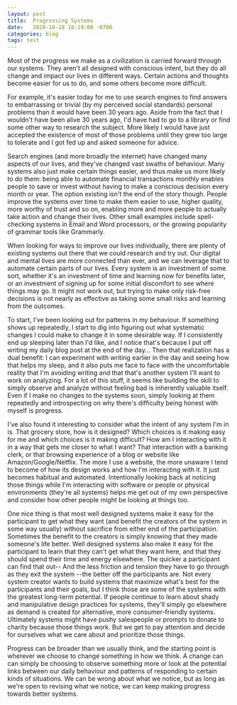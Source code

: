 ```yaml
---
layout: post
title:  Progressing Systems
date:   2020-10-18 18:19:00 -0700
categories: blog
tags: test
---
```


Most of the progress we make as a civilization is carried forward through our systems. They aren't all designed with conscious intent, but they do all change and impact our lives in different ways. Certain actions and thoughts become easier for us to do, and some others become more difficult. 

For example, it's easier today for me to use search engines to find answers to embarrassing or trivial (by my perceived social standards) personal problems than it would have been 30 years ago. Aside from the fact that I wouldn't have been alive 30 years ago, I'd have had to go to a library or find some other way to research the subject. More likely I would have just accepted the existence of most of those problems until they grew too large to tolerate and I got fed up and asked someone for advice.  

Search engines (and more broadly the internet) have changed many aspects of our lives, and they've changed vast swaths of behaviour. Many systems also just make certain things easier, and thus make us more likely to do them: being able to automate financial transactions monthly enables people to save or invest without having to make a conscious decision every month or year. The option existing isn't the end of the story though. People improve the systems over time to make them easier to use, higher quality, more worthy of trust and so on, enabling more and more people to actually take action and change their lives. Other small examples include spell-checking systems in Email and Word processors, or the growing popularity of grammar tools like Grammarly. 

When looking for ways to improve our lives individually, there are plenty of existing systems out there that we could research and try out. Our digital and mental lives are more connected than ever, and we can leverage that to automate certain parts of our lives. Every system is an investment of some sort, whether it's an investment of time and learning now for benefits later, or an investment of signing up for some initial discomfort to see where things may go. It might not work out, but trying to make only risk-free decisions is not nearly as effective as taking some small risks and learning from the outcomes.

To start, I've been looking out for patterns in my behaviour. If something shows up repeatedly, I start to dig into figuring out what systematic changes I could make to change it in some desirable way. If I consistently end up sleeping later than I'd like, and I notice that's because I put off writing my daily blog post at the end of the day... Then that realization has a dual benefit: I can experiment with writing earlier in the day and seeing how that helps my sleep, and it also puts me face to face with the uncomfortable reality that I'm avoiding writing and that that's another system I'll want to work on analyzing. For a lot of this stuff, it seems like building the skill to simply observe and analyze without feeling bad is inherently valuable itself. Even if I make no changes to the systems soon, simply looking at them repeatedly and introspecting on why there's difficulty being honest with myself is progress. 

I've also found it interesting to consider what the intent of any system I'm in is. That grocery store, how is it designed? Which choices is it making easy for me and which choices is it making difficult? How am I interacting with it in a way that gets me closer to what I want? That interaction with a banking clerk, or that browsing experience of a blog or website like Amazon/Google/Netflix. The more I use a website, the more unaware I tend to become of how its design works and how I'm interacting with it. It just becomes habitual and automated. Intentionally looking back at noticing those things while I'm interacting with software or people or physical environments (they're all systems) helps me get out of my own perspective and consider how other people might be looking at things too. 

One nice thing is that most well designed systems make it easy for the participant to get what they want (and benefit the creators of the system in some way usually) without sacrifice from either end of the participation. Sometimes the benefit to the creators is simply knowing that they made someone's life better. Well designed systems also make it easy for the participant to learn that they can't get what they want here, and that they should spend their time and energy elsewhere. The quicker a participant can find that out-- And the less friction and tension they have to go through as they exit the system --the better off the participants are. Not every system creator wants to build systems that maximize what's best for the participants and their goals, but I think those are some of the systems with the greatest long-term potential. If people continue to learn about shady and manipulative design practices for systems, they'll simply go elsewhere as demand is created for alternative, more consumer-friendly systems. Ultimately systems might have pushy salespeople or prompts to donate to charity because those things work. But we get to pay attention and decide for ourselves what we care about and prioritize those things. 

Progress can be broader than we usually think, and the starting point is wherever we choose to change something in how we think. A change can can simply be choosing to observe something more or look at the potential links between our daily behaviour and patterns of responding to certain kinds of situations. We can be wrong about what we notice, but as long as we're open to revising what we notice, we can keep making progress towards better systems. 


























